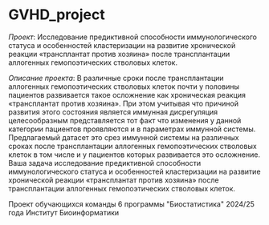 # GVHD_project


*Проект*: Исследование предиктивной способности иммунологического статуса и особенностей кластеризации на развитие хронической реакции «трансплантат против хозяина» после трансплантации аллогенных гемопоэтических стволовых клеток.

*Описание проекта*: В различные сроки после трансплантации аллогенных гемопоэтических стволовых клеток почти у половины пациентов развивается такое осложнение как хроническая реакция «трансплантат против хозяина». При этом учитывая что причиной развития этого состояния является иммунная дисрегуляция целесообразным представляется тот факт что изменения у данной категории пациентов проявляются и в параметрах иммунной системы. Предлагаемый датасет это срез иммунной системы на различных сроках после трансплантации аллогенных гемопоэтических стволовых клеток в том числе и у пациентов которых развивается это осложнение. Ваша задача исследование предиктивной способности иммунологического статуса и особенностей кластеризации на развитие хронической реакции «трансплантат против хозяина» после трансплантации аллогенных гемопоэтических стволовых клеток. 

Проект обучающихся команды 6 программы "Биостатистика" 2024/25 года Институт Биоинформатики
